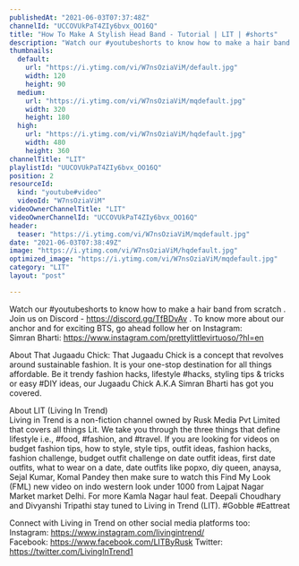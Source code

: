 ```yaml
---
publishedAt: "2021-06-03T07:37:48Z"
channelId: "UCCOVUkPaT4ZIy6bvx_OO16Q"
title: "How To Make A Stylish Head Band - Tutorial | LIT | #shorts"
description: "Watch our #youtubeshorts to know how to make a hair band from scratch\n. \nJoin us on Discord - https://discord.gg/TfBDvAv\n.\nTo know more about our anchor and for exciting BTS, go ahead follow her on Instagram:  \nSimran Bharti: https://www.instagram.com/prettylittlevirtuoso/?hl=en\n\nAbout That Jugaadu Chick:\nThat Jugaadu Chick is a concept that revolves around sustainable fashion. It is your one-stop destination for all things affordable. Be it trendy fashion hacks, lifestyle #hacks, styling tips & tricks or easy #DIY ideas, our Jugaadu Chick A.K.A Simran Bharti has got you covered.\n\nAbout LIT (Living In Trend)  \nLiving in Trend is a non-fiction channel owned by Rusk Media Pvt Limited that covers all things Lit. We take you through the three things that define lifestyle i.e., #food, #fashion, and #travel. If you are looking for videos on budget fashion tips, how to style, style tips, outfit ideas, fashion hacks, fashion challenge, budget outfit challenge on date outfit ideas, first date outfits, what to wear on a date, date outfits like popxo, diy queen, anaysa, Sejal Kumar, Komal Pandey then make sure to watch this Find My Look (FML) new video on indo western look under 1000 from Lajpat Nagar Market market Delhi. For more Kamla Nagar haul feat. Deepali Choudhary and Divyanshi Tripathi stay tuned to Living in Trend (LIT). #Gobble #Eattreat  \n\nConnect with Living in Trend on other social media platforms too:  \nInstagram: https://www.instagram.com/livingintrend/  \nFacebook: https://www.facebook.com/LITByRusk \nTwitter: https://twitter.com/LivingInTrend1"
thumbnails:
  default:
    url: "https://i.ytimg.com/vi/W7nsOziaViM/default.jpg"
    width: 120
    height: 90
  medium:
    url: "https://i.ytimg.com/vi/W7nsOziaViM/mqdefault.jpg"
    width: 320
    height: 180
  high:
    url: "https://i.ytimg.com/vi/W7nsOziaViM/hqdefault.jpg"
    width: 480
    height: 360
channelTitle: "LIT"
playlistId: "UUCOVUkPaT4ZIy6bvx_OO16Q"
position: 2
resourceId:
  kind: "youtube#video"
  videoId: "W7nsOziaViM"
videoOwnerChannelTitle: "LIT"
videoOwnerChannelId: "UCCOVUkPaT4ZIy6bvx_OO16Q"
header:
  teaser: "https://i.ytimg.com/vi/W7nsOziaViM/mqdefault.jpg"
date: "2021-06-03T07:38:49Z"
image: "https://i.ytimg.com/vi/W7nsOziaViM/hqdefault.jpg"
optimized_image: "https://i.ytimg.com/vi/W7nsOziaViM/mqdefault.jpg"
category: "LIT"
layout: "post"

---
```

Watch our #youtubeshorts to know how to make a hair band from scratch
. 
Join us on Discord - https://discord.gg/TfBDvAv
.
To know more about our anchor and for exciting BTS, go ahead follow her on Instagram:  
Simran Bharti: https://www.instagram.com/prettylittlevirtuoso/?hl=en

About That Jugaadu Chick:
That Jugaadu Chick is a concept that revolves around sustainable fashion. It is your one-stop destination for all things affordable. Be it trendy fashion hacks, lifestyle #hacks, styling tips & tricks or easy #DIY ideas, our Jugaadu Chick A.K.A Simran Bharti has got you covered.

About LIT (Living In Trend)  
Living in Trend is a non-fiction channel owned by Rusk Media Pvt Limited that covers all things Lit. We take you through the three things that define lifestyle i.e., #food, #fashion, and #travel. If you are looking for videos on budget fashion tips, how to style, style tips, outfit ideas, fashion hacks, fashion challenge, budget outfit challenge on date outfit ideas, first date outfits, what to wear on a date, date outfits like popxo, diy queen, anaysa, Sejal Kumar, Komal Pandey then make sure to watch this Find My Look (FML) new video on indo western look under 1000 from Lajpat Nagar Market market Delhi. For more Kamla Nagar haul feat. Deepali Choudhary and Divyanshi Tripathi stay tuned to Living in Trend (LIT). #Gobble #Eattreat  

Connect with Living in Trend on other social media platforms too:  
Instagram: https://www.instagram.com/livingintrend/  
Facebook: https://www.facebook.com/LITByRusk 
Twitter: https://twitter.com/LivingInTrend1
